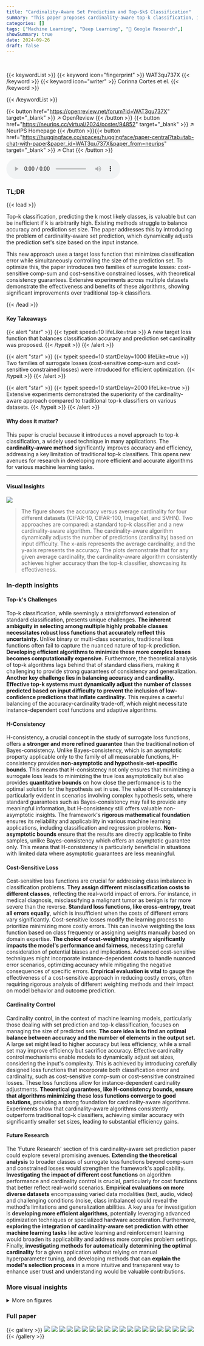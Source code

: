 ```yaml
---
title: "Cardinality-Aware Set Prediction and Top-$k$ Classification"
summary: "This paper proposes cardinality-aware top-k classification, improving accuracy and efficiency by dynamically adjusting prediction set sizes."
categories: []
tags: ["Machine Learning", "Deep Learning", "🏢 Google Research",]
showSummary: true
date: 2024-09-26
draft: false
---
```


<br>

{{< keywordList >}}
{{< keyword icon="fingerprint" >}} WAT3qu737X {{< /keyword >}}
{{< keyword icon="writer" >}} Corinna Cortes et el. {{< /keyword >}}
 
{{< /keywordList >}}

{{< button href="https://openreview.net/forum?id=WAT3qu737X" target="_blank" >}}
↗ OpenReview
{{< /button >}}
{{< button href="https://neurips.cc/virtual/2024/poster/94852" target="_blank" >}}
↗ NeurIPS Homepage
{{< /button >}}{{< button href="https://huggingface.co/spaces/huggingface/paper-central?tab=tab-chat-with-paper&paper_id=WAT3qu737X&paper_from=neurips" target="_blank" >}}
↗ Chat
{{< /button >}}



<audio controls>
    <source src="https://ai-paper-reviewer.com/WAT3qu737X/podcast.wav" type="audio/wav">
    Your browser does not support the audio element.
</audio>


### TL;DR


{{< lead >}}

Top-k classification, predicting the k most likely classes, is valuable but can be inefficient if k is arbitrarily high.  Existing methods struggle to balance accuracy and prediction set size.  The paper addresses this by introducing the problem of cardinality-aware set prediction, which dynamically adjusts the prediction set's size based on the input instance.

This new approach uses a target loss function that minimizes classification error while simultaneously controlling the size of the prediction set.  To optimize this, the paper introduces two families of surrogate losses: cost-sensitive comp-sum and cost-sensitive constrained losses, with theoretical consistency guarantees.  Extensive experiments across multiple datasets demonstrate the effectiveness and benefits of these algorithms, showing significant improvements over traditional top-k classifiers.

{{< /lead >}}


#### Key Takeaways

{{< alert "star" >}}
{{< typeit speed=10 lifeLike=true >}} A new target loss function that balances classification accuracy and prediction set cardinality was proposed. {{< /typeit >}}
{{< /alert >}}

{{< alert "star" >}}
{{< typeit speed=10 startDelay=1000 lifeLike=true >}} Two families of surrogate losses (cost-sensitive comp-sum and cost-sensitive constrained losses) were introduced for efficient optimization. {{< /typeit >}}
{{< /alert >}}

{{< alert "star" >}}
{{< typeit speed=10 startDelay=2000 lifeLike=true >}} Extensive experiments demonstrated the superiority of the cardinality-aware approach compared to traditional top-k classifiers on various datasets. {{< /typeit >}}
{{< /alert >}}

#### Why does it matter?
This paper is crucial because it introduces a novel approach to top-k classification, a widely used technique in many applications.  The **cardinality-aware method** significantly improves accuracy and efficiency, addressing a key limitation of traditional top-k classifiers. This opens new avenues for research in developing more efficient and accurate algorithms for various machine learning tasks.

------
#### Visual Insights



![](https://ai-paper-reviewer.com/WAT3qu737X/figures_8_1.jpg)

> The figure shows the accuracy versus average cardinality for four different datasets (CIFAR-10, CIFAR-100, ImageNet, and SVHN).  Two approaches are compared: a standard top-k classifier and a new cardinality-aware algorithm. The cardinality-aware algorithm dynamically adjusts the number of predictions (cardinality) based on input difficulty. The x-axis represents the average cardinality, and the y-axis represents the accuracy. The plots demonstrate that for any given average cardinality, the cardinality-aware algorithm consistently achieves higher accuracy than the top-k classifier, showcasing its effectiveness.







### In-depth insights


#### Top-k's Challenges
Top-k classification, while seemingly a straightforward extension of standard classification, presents unique challenges.  **The inherent ambiguity in selecting among multiple highly probable classes necessitates robust loss functions that accurately reflect this uncertainty.** Unlike binary or multi-class scenarios, traditional loss functions often fail to capture the nuanced nature of top-k prediction.  **Developing efficient algorithms to minimize these more complex losses becomes computationally expensive.**  Furthermore, the theoretical analysis of top-k algorithms lags behind that of standard classifiers, making it challenging to provide strong guarantees of consistency and generalization. **Another key challenge lies in balancing accuracy and cardinality.  Effective top-k systems must dynamically adjust the number of classes predicted based on input difficulty to prevent the inclusion of low-confidence predictions that inflate cardinality.** This requires a careful balancing of the accuracy-cardinality trade-off, which might necessitate instance-dependent cost functions and adaptive algorithms.

#### H-Consistency
H-consistency, a crucial concept in the study of surrogate loss functions, offers a **stronger and more refined guarantee** than the traditional notion of Bayes-consistency. Unlike Bayes-consistency, which is an asymptotic property applicable only to the family of all measurable functions, H-consistency provides **non-asymptotic and hypothesis-set-specific bounds**. This means that H-consistency not only ensures that minimizing a surrogate loss leads to minimizing the true loss asymptotically but also provides **quantitative bounds** on how close the performance is to the optimal solution for the hypothesis set in use. The value of H-consistency is particularly evident in scenarios involving complex hypothesis sets, where standard guarantees such as Bayes-consistency may fail to provide any meaningful information, but H-consistency still offers valuable non-asymptotic insights. The framework's **rigorous mathematical foundation** ensures its reliability and applicability in various machine learning applications, including classification and regression problems. **Non-asymptotic bounds** ensure that the results are directly applicable to finite samples, unlike Bayes-consistency which offers an asymptotic guarantee only. This means that H-consistency is particularly beneficial in situations with limited data where asymptotic guarantees are less meaningful.

#### Cost-Sensitive Loss
Cost-sensitive loss functions are crucial for addressing class imbalance in classification problems.  **They assign different misclassification costs to different classes**, reflecting the real-world impact of errors. For instance, in medical diagnosis, misclassifying a malignant tumor as benign is far more severe than the reverse.  **Standard loss functions, like cross-entropy, treat all errors equally**, which is insufficient when the costs of different errors vary significantly.  Cost-sensitive losses modify the learning process to prioritize minimizing more costly errors. This can involve weighting the loss function based on class frequency or assigning weights manually based on domain expertise.  **The choice of cost-weighting strategy significantly impacts the model's performance and fairness**, necessitating careful consideration of potential biases and implications.  Advanced cost-sensitive techniques might incorporate instance-dependent costs to handle nuanced error scenarios, optimizing accuracy while mitigating the negative consequences of specific errors.  **Empirical evaluation is vital** to gauge the effectiveness of a cost-sensitive approach in reducing costly errors, often requiring rigorous analysis of different weighting methods and their impact on model behavior and outcome prediction.

#### Cardinality Control
Cardinality control, in the context of machine learning models, particularly those dealing with set prediction and top-k classification, focuses on managing the size of predicted sets.  **The core idea is to find an optimal balance between accuracy and the number of elements in the output set.**  A large set might lead to higher accuracy but less efficiency, while a small set may improve efficiency but sacrifice accuracy.  Effective cardinality control mechanisms enable models to dynamically adjust set sizes, considering the input's complexity.  This is achieved by introducing carefully designed loss functions that incorporate both classification error and cardinality, such as cost-sensitive comp-sum or cost-sensitive constrained losses.  These loss functions allow for instance-dependent cardinality adjustments.   **Theoretical guarantees, like H-consistency bounds, ensure that algorithms minimizing these loss functions converge to good solutions**, providing a strong foundation for cardinality-aware algorithms.  Experiments show that cardinality-aware algorithms consistently outperform traditional top-k classifiers, achieving similar accuracy with significantly smaller set sizes, leading to substantial efficiency gains.

#### Future Research
The 'Future Research' section of this cardinality-aware set prediction paper could explore several promising avenues. **Extending the theoretical analysis** to broader classes of surrogate loss functions beyond comp-sum and constrained losses would strengthen the framework's applicability.  **Investigating the impact of different cost functions** on algorithm performance and cardinality control is crucial, particularly for cost functions that better reflect real-world scenarios.  **Empirical evaluations on more diverse datasets** encompassing varied data modalities (text, audio, video) and challenging conditions (noise, class imbalance) could reveal the method's limitations and generalization abilities.  A key area for investigation is **developing more efficient algorithms**, potentially leveraging advanced optimization techniques or specialized hardware acceleration.  Furthermore, **exploring the integration of cardinality-aware set prediction with other machine learning tasks** like active learning and reinforcement learning would broaden its applicability and address more complex problem settings.  Finally, **investigating methods for automatically determining the optimal cardinality** for a given application without relying on manual hyperparameter tuning, and developing methods that can **explain the model's selection process** in a more intuitive and transparent way to enhance user trust and understanding would be valuable contributions.


### More visual insights

<details>
<summary>More on figures
</summary>


![](https://ai-paper-reviewer.com/WAT3qu737X/figures_8_2.jpg)

> This figure compares the performance of the cardinality-aware algorithm using two different cardinality cost functions: cost(k) = log k and cost(k) = k.  The predictor set K remains consistent across both cost functions ({1, 2, 4, 8}). The results show that the accuracy versus average cardinality curves are very similar for both cost functions across four different datasets (CIFAR-10, CIFAR-100, ImageNet, and SVHN), indicating that the choice of cardinality cost has minimal effect on the algorithm's overall performance.


![](https://ai-paper-reviewer.com/WAT3qu737X/figures_9_1.jpg)

> This figure shows the distribution of cardinalities (k) selected by the cardinality-aware algorithm for different values of the hyperparameter λ on the CIFAR-10 and CIFAR-100 datasets.  The x-axis represents the cardinality (k), and the y-axis represents the count of samples with that cardinality. Two different λ values (0.05 and 0.1) are shown.  Increasing λ makes the algorithm prefer smaller cardinalities, as the cost of higher cardinalities is increased. The distributions also vary slightly between the datasets because of differing complexities of the classification task for CIFAR-10 and CIFAR-100.


![](https://ai-paper-reviewer.com/WAT3qu737X/figures_9_2.jpg)

> This figure shows examples of 'hard' and 'easy' images from the CIFAR-10 dataset, as determined by human evaluators.  Hard images are those correctly classified by the cardinality-aware algorithm only when considering the top 8 most likely classes (cardinality =8), but incorrectly classified when considering only the top 4 (cardinality = 4).  Easy images are those correctly classified even when considering only the single most likely class (cardinality = 1). This illustrates the algorithm's ability to dynamically adjust prediction set size based on image complexity.


![](https://ai-paper-reviewer.com/WAT3qu737X/figures_36_1.jpg)

> This figure compares the performance of the proposed cardinality-aware algorithm and the standard top-k classifiers in terms of accuracy against the average cardinality of the predicted sets.  Four datasets (CIFAR-10, CIFAR-100, ImageNet, and SVHN) are used, and the cardinality cost function is log(k).  The results show that the cardinality-aware algorithm consistently outperforms the top-k classifier for any given average cardinality across all datasets.


![](https://ai-paper-reviewer.com/WAT3qu737X/figures_36_2.jpg)

> This figure compares the performance of the proposed cardinality-aware algorithm to standard top-k classifiers on four benchmark datasets (CIFAR-10, CIFAR-100, ImageNet, and SVHN).  The x-axis represents the average cardinality (k) of the prediction sets, while the y-axis shows the achieved accuracy.  Different curves are plotted for various values of the hyperparameter λ in the cardinality-aware loss function. The figure demonstrates that the cardinality-aware algorithm consistently outperforms top-k classifiers across all datasets, achieving higher accuracy for the same average cardinality.


![](https://ai-paper-reviewer.com/WAT3qu737X/figures_37_1.jpg)

> This figure compares the accuracy versus cardinality curves of the cardinality-aware algorithms and conformal prediction on a synthetic dataset.  Two curves are shown for the cardinality-aware algorithm, one trained with 50,000 samples and the other with 500,000 samples. The figure also indicates the optimal accuracy-cardinality trade-off point (r*). The results demonstrate that with sufficient data (500,000 samples), the cardinality-aware approach outperforms conformal prediction across all cardinalities. Conversely, with limited data (50,000 samples), the performance gap between the cardinality-aware method and conformal prediction is significantly reduced.


![](https://ai-paper-reviewer.com/WAT3qu737X/figures_38_1.jpg)

> This figure compares the accuracy versus cardinality performance of the proposed cardinality-aware algorithm against conformal prediction on four benchmark datasets: CIFAR-100, ImageNet, CIFAR-10, and SVHN.  Each plot shows the accuracy achieved at different average cardinalities. The cardinality-aware algorithm demonstrates improved accuracy compared to conformal prediction across all datasets and cardinalities.


</details>






### Full paper

{{< gallery >}}
<img src="https://ai-paper-reviewer.com/WAT3qu737X/1.png" class="grid-w50 md:grid-w33 xl:grid-w25" />
<img src="https://ai-paper-reviewer.com/WAT3qu737X/2.png" class="grid-w50 md:grid-w33 xl:grid-w25" />
<img src="https://ai-paper-reviewer.com/WAT3qu737X/3.png" class="grid-w50 md:grid-w33 xl:grid-w25" />
<img src="https://ai-paper-reviewer.com/WAT3qu737X/4.png" class="grid-w50 md:grid-w33 xl:grid-w25" />
<img src="https://ai-paper-reviewer.com/WAT3qu737X/5.png" class="grid-w50 md:grid-w33 xl:grid-w25" />
<img src="https://ai-paper-reviewer.com/WAT3qu737X/6.png" class="grid-w50 md:grid-w33 xl:grid-w25" />
<img src="https://ai-paper-reviewer.com/WAT3qu737X/7.png" class="grid-w50 md:grid-w33 xl:grid-w25" />
<img src="https://ai-paper-reviewer.com/WAT3qu737X/8.png" class="grid-w50 md:grid-w33 xl:grid-w25" />
<img src="https://ai-paper-reviewer.com/WAT3qu737X/9.png" class="grid-w50 md:grid-w33 xl:grid-w25" />
<img src="https://ai-paper-reviewer.com/WAT3qu737X/10.png" class="grid-w50 md:grid-w33 xl:grid-w25" />
<img src="https://ai-paper-reviewer.com/WAT3qu737X/11.png" class="grid-w50 md:grid-w33 xl:grid-w25" />
<img src="https://ai-paper-reviewer.com/WAT3qu737X/12.png" class="grid-w50 md:grid-w33 xl:grid-w25" />
<img src="https://ai-paper-reviewer.com/WAT3qu737X/13.png" class="grid-w50 md:grid-w33 xl:grid-w25" />
<img src="https://ai-paper-reviewer.com/WAT3qu737X/14.png" class="grid-w50 md:grid-w33 xl:grid-w25" />
<img src="https://ai-paper-reviewer.com/WAT3qu737X/15.png" class="grid-w50 md:grid-w33 xl:grid-w25" />
<img src="https://ai-paper-reviewer.com/WAT3qu737X/16.png" class="grid-w50 md:grid-w33 xl:grid-w25" />
<img src="https://ai-paper-reviewer.com/WAT3qu737X/17.png" class="grid-w50 md:grid-w33 xl:grid-w25" />
<img src="https://ai-paper-reviewer.com/WAT3qu737X/18.png" class="grid-w50 md:grid-w33 xl:grid-w25" />
<img src="https://ai-paper-reviewer.com/WAT3qu737X/19.png" class="grid-w50 md:grid-w33 xl:grid-w25" />
<img src="https://ai-paper-reviewer.com/WAT3qu737X/20.png" class="grid-w50 md:grid-w33 xl:grid-w25" />
{{< /gallery >}}